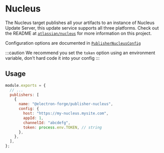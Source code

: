 # Nucleus

The Nucleus target publishes all your artifacts to an instance of Nucleus Update Server, this update service supports all three platforms. Check out the README at [`atlassian/nucleus`](https://github.com/atlassian/nucleus) for more information on this project.

Configuration options are documented in [`PublisherNucleusConfig`](https://js.electronforge.io/interfaces/_electron_forge_publisher_nucleus.PublisherNucleusConfig.html)

:::caution
We recommend you set the `token` option using an environment variable, don't hard code it into your config
:::

## Usage

```javascript title="forge.config.js"
module.exports = {
  // ...
  publishers: [
    {
      name: "@electron-forge/publisher-nucleus",
      config: {
        host: "https://my-nucleus.mysite.com",
        appId: 1,
        channelId: "abcdefg",
        token: process.env.TOKEN, // string
      },
    },
  ],
};
```
